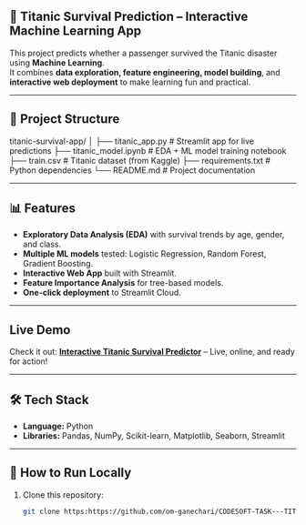 ## 🚢 Titanic Survival Prediction – Interactive Machine Learning App

This project predicts whether a passenger survived the Titanic disaster using **Machine Learning**.  
It combines **data exploration, feature engineering, model building**, and **interactive web deployment** to make learning fun and practical.  

---

## 📂 Project Structure
titanic-survival-app/
│
├── titanic_app.py         # Streamlit app for live predictions
├── titanic_model.ipynb    # EDA + ML model training notebook
├── train.csv              # Titanic dataset (from Kaggle)
├── requirements.txt       # Python dependencies
└── README.md              # Project documentation



---

## 📊 Features
- **Exploratory Data Analysis (EDA)** with survival trends by age, gender, and class.
- **Multiple ML models** tested: Logistic Regression, Random Forest, Gradient Boosting.
- **Interactive Web App** built with Streamlit.
- **Feature Importance Analysis** for tree-based models.
- **One-click deployment** to Streamlit Cloud.

---

##  Live Demo
Check it out: [**Interactive Titanic Survival Predictor**](https://codesoft-task---titanic-survival-prediction-83t4m2tgpj4vpkkixr.streamlit.app/) – Live, online, and ready for action!

-----

## 🛠 Tech Stack
- **Language:** Python  
- **Libraries:** Pandas, NumPy, Scikit-learn, Matplotlib, Seaborn, Streamlit  

---

## 🚀 How to Run Locally
1. Clone this repository:
   ```bash
   git clone https:https://github.com/om-ganechari/CODESOFT-TASK---TITANIC-SURVIVAL-PREDICTION.git
